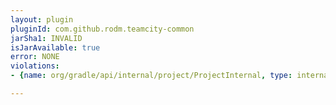```yaml
---
layout: plugin
pluginId: com.github.rodm.teamcity-common
jarSha1: INVALID
isJarAvailable: true
error: NONE
violations:
- {name: org/gradle/api/internal/project/ProjectInternal, type: internal-api-usage}

---
```

